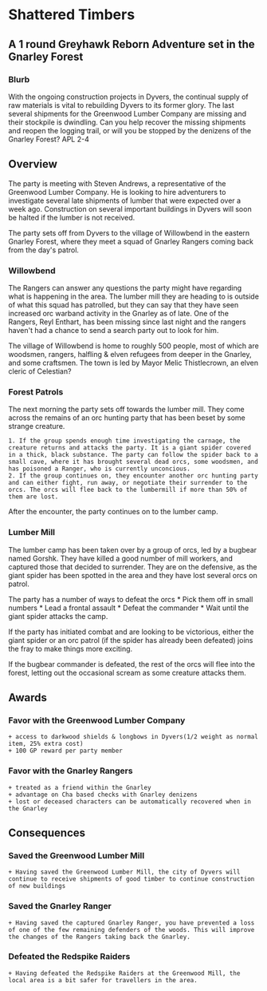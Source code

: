 # Shattered Timbers
## A 1 round Greyhawk Reborn Adventure set in the Gnarley Forest

### Blurb
With the ongoing construction projects in Dyvers, the continual supply of raw materials is vital to rebuilding Dyvers to its former glory. The last several shipments for the Greenwood Lumber Company are missing and their stockpile is dwindling. Can you help recover the missing shipments and reopen the logging trail, or will you be stopped by the denizens of the Gnarley Forest?
APL 2-4

## Overview
The party is meeting with Steven Andrews, a representative of the Greenwood Lumber Company. He is looking to hire adventurers to investigate several late shipments of lumber that were expected over a week ago.
Construction on several important buildings in Dyvers will soon be halted if the lumber is not received.

The party sets off from Dyvers to the village of Willowbend in the eastern Gnarley Forest, where they meet a squad of Gnarley Rangers coming back from the day's patrol.

### Willowbend

The Rangers can answer any questions the party might have regarding what is happening in the area. The lumber mill they are heading to is outside of what this squad has patrolled, but they can say that they have seen increased orc warband activity in the Gnarley as of late. One of the Rangers, Reyl Enthart, has been missing since last night and the rangers haven't had a chance to send a search party out to look for him.

The village of Willowbend is home to roughly 500 people, most of which are woodsmen, rangers, halfling & elven refugees from deeper in the Gnarley, and some craftsmen. The town is led by Mayor Melic Thistlecrown, an elven cleric of Celestian?

### Forest Patrols

The next morning the party sets off towards the lumber mill. They come across the remains of an orc hunting party that has been beset by some strange creature.
	
	1. If the group spends enough time investigating the carnage, the creature returns and attacks the party. It is a giant spider covered in a thick, black substance. The party can follow the spider back to a small cave, where it has brought several dead orcs, some woodsmen, and has poisoned a Ranger, who is currently unconcious.
	2. If the group continues on, they encounter another orc hunting party and can either fight, run away, or negotiate their surrender to the orcs. The orcs will flee back to the lumbermill if more than 50% of them are lost.

After the encounter, the party continues on to the lumber camp.

### Lumber Mill

The lumber camp has been taken over by a group of orcs, led by a bugbear named Gorshk. They have killed a good number of mill workers, and captured those that decided to surrender. They are on the defensive, as the giant spider has been spotted in the area and they have lost several orcs on patrol. 

The party has a number of ways to defeat the orcs
    * Pick them off in small numbers
    * Lead a frontal assault
    * Defeat the commander
    * Wait until the giant spider attacks the camp.

If the party has initiated combat and are looking to be victorious, either the giant spider or an orc patrol (if the spider has already been defeated) joins the fray to make things more exciting.

If the bugbear commander is defeated, the rest of the orcs will flee into the forest, letting out the occasional scream as some creature attacks them. 

## Awards

### Favor with the Greenwood Lumber Company
    + access to darkwood shields & longbows in Dyvers(1/2 weight as normal item, 25% extra cost)
    + 100 GP reward per party member

### Favor with the Gnarley Rangers
    + treated as a friend within the Gnarley
    + advantage on Cha based checks with Gnarley denizens
    + lost or deceased characters can be automatically recovered when in the Gnarley

## Consequences

### Saved the Greenwood Lumber Mill
    + Having saved the Greenwood Lumber Mill, the city of Dyvers will continue to receive shipments of good timber to continue construction of new buildings

### Saved the Gnarley Ranger
    + Having saved the captured Gnarley Ranger, you have prevented a loss of one of the few remaining defenders of the woods. This will improve the changes of the Rangers taking back the Gnarley.

### Defeated the Redspike Raiders
    + Having defeated the Redspike Raiders at the Greenwood Mill, the local area is a bit safer for travellers in the area.
